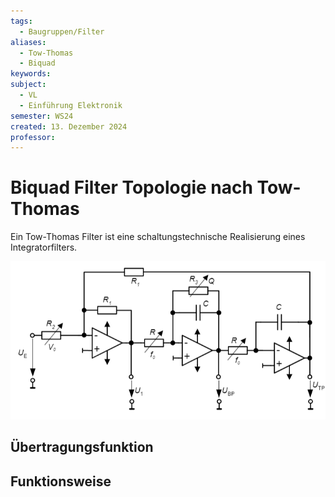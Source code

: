 ```yaml
---
tags:
  - Baugruppen/Filter
aliases:
  - Tow-Thomas
  - Biquad
keywords: 
subject:
  - VL
  - Einführung Elektronik
semester: WS24
created: 13. Dezember 2024
professor:
---
```

 

# Biquad Filter Topologie nach Tow-Thomas

Ein Tow-Thomas Filter ist eine schaltungstechnische Realisierung eines Integratorfilters.

![](assets/Pasted%20image%2020241213044618.png)

## Übertragungsfunktion

## Funktionsweise
